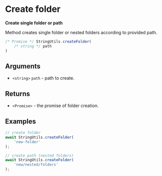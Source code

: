 Create folder
=============

**Create single folder or path**

Method creates single folder or nested folders according to provided path.

```js
/* Promise */ StringUtils.createFolder(
	/* string */ path
)
```


## Arguments

* `<string>` `path` - path to create.


## Returns

* `<Promise>` - the promise of folder creation.


## Examples

```js
// create folder
await StringUtils.createFolder(
	'new-folder'
);

// create path (nested folders)
await StringUtils.createFolder(
	'new/nested/folders'
);
```
